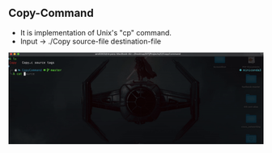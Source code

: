 ## Copy-Command

* It is implementation of Unix's "cp" command.
* Input -> ./Copy source-file destination-file</br>


![Example](copy-command.gif)

